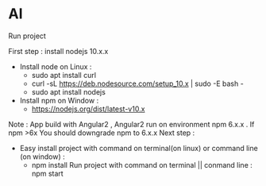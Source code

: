 # AI
Run project 

First step : install nodejs 10.x.x
  - Install node on Linux :
     + sudo apt install curl
     + curl -sL https://deb.nodesource.com/setup_10.x | sudo -E bash -
     + sudo apt install nodejs
  - Install npm on Window :
     + https://nodejs.org/dist/latest-v10.x
  
Note : App build with Angular2 , Angular2 run on environment  npm 6.x.x . If npm >6x You should downgrade npm to 6.x.x
Next step : 
   - Easy install project with command on terminal(on linux) or command line (on window) : 
      + npm install
Run project with command on terminal || conmand line : npm start 
    
